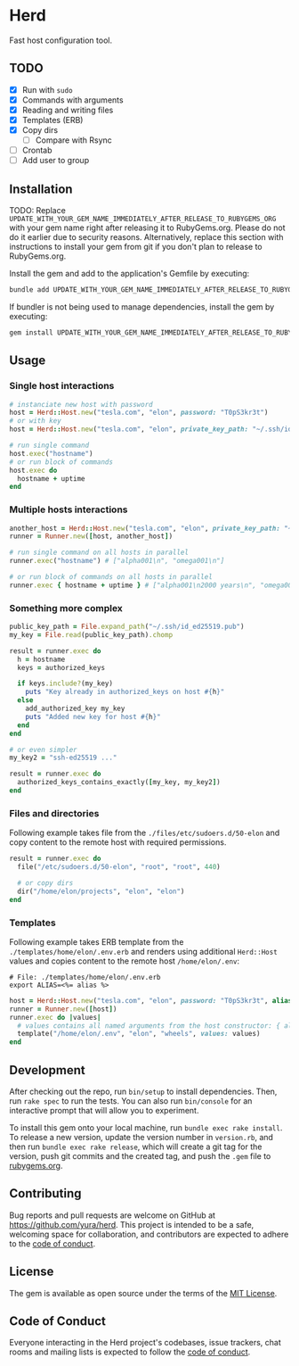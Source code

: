 # Herd

Fast host configuration tool.

## TODO

* [x] Run with `sudo`
* [x] Commands with arguments
* [x] Reading and writing files
* [x] Templates (ERB)
* [x] Copy dirs
  * [ ] Compare with Rsync
* [ ] Crontab
* [ ] Add user to group

## Installation

TODO: Replace `UPDATE_WITH_YOUR_GEM_NAME_IMMEDIATELY_AFTER_RELEASE_TO_RUBYGEMS_ORG` with your gem name right after releasing it to RubyGems.org. Please do not do it earlier due to security reasons. Alternatively, replace this section with instructions to install your gem from git if you don't plan to release to RubyGems.org.

Install the gem and add to the application's Gemfile by executing:

```bash
bundle add UPDATE_WITH_YOUR_GEM_NAME_IMMEDIATELY_AFTER_RELEASE_TO_RUBYGEMS_ORG
```

If bundler is not being used to manage dependencies, install the gem by executing:

```bash
gem install UPDATE_WITH_YOUR_GEM_NAME_IMMEDIATELY_AFTER_RELEASE_TO_RUBYGEMS_ORG
```

## Usage

### Single host interactions

```ruby
# instanciate new host with password
host = Herd::Host.new("tesla.com", "elon", password: "T0pS3kr3t")
# or with key
host = Herd::Host.new("tesla.com", "elon", private_key_path: "~/.ssh/id_ed25519")

# run single command
host.exec("hostname")
# or run block of commands
host.exec do
  hostname + uptime
end
```

### Multiple hosts interactions

```ruby
another_host = Herd::Host.new("tesla.com", "elon", private_key_path: "~/.ssh/id_ed25519")
runner = Runner.new([host, another_host])

# run single command on all hosts in parallel
runner.exec("hostname") # ["alpha001\n", "omega001\n"]

# or run block of commands on all hosts in parallel
runner.exec { hostname + uptime } # ["alpha001\n2000 years\n", "omega001\2500 years\n"]
```

### Something more complex

```ruby
public_key_path = File.expand_path("~/.ssh/id_ed25519.pub")
my_key = File.read(public_key_path).chomp

result = runner.exec do
  h = hostname
  keys = authorized_keys

  if keys.include?(my_key)
    puts "Key already in authorized_keys on host #{h}"
  else
    add_authorized_key my_key
    puts "Added new key for host #{h}"
  end
end

# or even simpler
my_key2 = "ssh-ed25519 ..."

result = runner.exec do
  authorized_keys_contains_exactly([my_key, my_key2])
end
```

### Files and directories

Following example takes file from the `./files/etc/sudoers.d/50-elon`
and copy content to the remote host with required permissions.

```ruby
result = runner.exec do
  file("/etc/sudoers.d/50-elon", "root", "root", 440)

  # or copy dirs
  dir("/home/elon/projects", "elon", "elon")
end
```

### Templates

Following example takes ERB template from the `./templates/home/elon/.env.erb`
and renders using additional `Herd::Host` values and copies content to the remote host
`/home/elon/.env`:

```erb
# File: ./templates/home/elon/.env.erb
export ALIAS=<%= alias %>
```

```ruby
host = Herd::Host.new("tesla.com", "elon", password: "T0pS3kr3t", alias: "alpha001")
runner = Runner.new([host])
runner.exec do |values|
  # values contains all named arguments from the host constructor: { alias: "alpha001" }
  template("/home/elon/.env", "elon", "wheels", values: values)
end
```

## Development

After checking out the repo, run `bin/setup` to install dependencies. Then, run `rake spec` to run the tests. You can also run `bin/console` for an interactive prompt that will allow you to experiment.

To install this gem onto your local machine, run `bundle exec rake install`. To release a new version, update the version number in `version.rb`, and then run `bundle exec rake release`, which will create a git tag for the version, push git commits and the created tag, and push the `.gem` file to [rubygems.org](https://rubygems.org).

## Contributing

Bug reports and pull requests are welcome on GitHub at https://github.com/yura/herd. This project is intended to be a safe, welcoming space for collaboration, and contributors are expected to adhere to the [code of conduct](https://github.com/yura/herd/blob/main/CODE_OF_CONDUCT.md).

## License

The gem is available as open source under the terms of the [MIT License](https://opensource.org/licenses/MIT).

## Code of Conduct

Everyone interacting in the Herd project's codebases, issue trackers, chat rooms and mailing lists is expected to follow the [code of conduct](https://github.com/yura/herd/blob/main/CODE_OF_CONDUCT.md).
